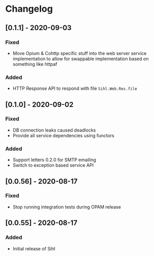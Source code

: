 # Changelog

## [0.1.1] - 2020-09-03
### Fixed
- Move Opium & Cohttp specific stuff into the web server service implementation to allow for swappable implementation based on something like httpaf

### Added
- HTTP Response API to respond with file `Sihl.Web.Res.file`

## [0.1.0] - 2020-09-02
### Fixed
- DB connection leaks caused deadlocks
- Provide all service dependencies using functors

### Added
- Support letters 0.2.0 for SMTP emailing
- Switch to exception based service API

## [0.0.56] - 2020-08-17
### Fixed
- Stop running integration tests during OPAM release

## [0.0.55] - 2020-08-17
### Added
- Initial release of Sihl
